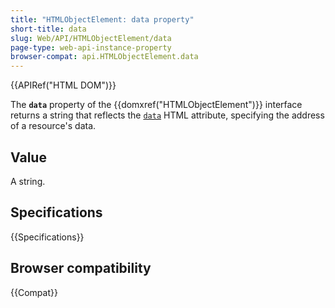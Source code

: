```yaml
---
title: "HTMLObjectElement: data property"
short-title: data
slug: Web/API/HTMLObjectElement/data
page-type: web-api-instance-property
browser-compat: api.HTMLObjectElement.data
---
```


{{APIRef("HTML DOM")}}

The **`data`** property of the
{{domxref("HTMLObjectElement")}} interface returns a string that
reflects the [`data`](/en-US/docs/Web/HTML/Reference/Element/object#data) HTML attribute, specifying the address
of a resource's data.

## Value

A string.

## Specifications

{{Specifications}}

## Browser compatibility

{{Compat}}
